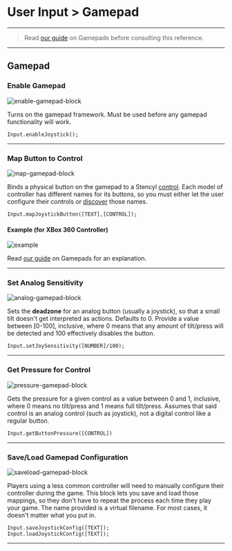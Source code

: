 # User Input > Gamepad

***

> Read [our guide](http://www.stencyl.com/help/view/gamepads/) on Gamepads before consulting this reference.

***

## Gamepad

### Enable Gamepad

![enable-gamepad-block](http://static.stencyl.com/pedia2/blocks/user_input/gamepad/Enable.png)

Turns on the gamepad framework. Must be used before any gamepad functionality will work.

```
Input.enableJoystick();
```

***

### Map Button to Control

![map-gamepad-block](http://static.stencyl.com/pedia2/blocks/user_input/gamepad/Map.png)

Binds a physical button on the gamepad to a Stencyl [control](http://www.stencyl.com/help/view/controls/). Each model of controller has different names for its buttons, so you must either let the user configure their controls or [discover]((http://www.stencyl.com/help/view/gamepads/)) those names.

```
Input.mapJoystickButton([TEXT],[CONTROL]);
```

#### Example (for XBox 360 Controller)

![example](http://static.stencyl.com/pedia2/ch6/gamepad/gamepad-mapping.png)

Read [our guide](http://www.stencyl.com/help/view/gamepads/) on Gamepads for an explanation.

***

### Set Analog Sensitivity

![analog-gamepad-block](http://static.stencyl.com/pedia2/blocks/user_input/gamepad/Analog.png)

Sets the **deadzone** for an analog button (usually a joystick), so that a small tilt doesn't get interpreted as actions. Defaults to 0. Provide a value between [0-100], inclusive, where 0 means that any amount of tilt/press will be detected and 100 effectively disables the button. 

```
Input.setJoySensitivity([NUMBER]/100);
```

***

### Get Pressure for Control

![pressure-gamepad-block](http://static.stencyl.com/pedia2/blocks/user_input/gamepad/Pressure.png)

Gets the pressure for a given control as a value between 0 and 1, inclusive, where 0 means no tilt/press and 1 means full tilt/press. Assumes that said control is an analog control (such as joystick), not a digital control like a regular button.

```
Input.getButtonPressure([CONTROL])
```

***

### Save/Load Gamepad Configuration

![saveload-gamepad-block](http://static.stencyl.com/pedia2/blocks/user_input/gamepad/SaveLoad.png)

Players using a less common controller will need to manually configure their controller during the game. This block lets you save and load those mappings, so they don't have to repeat the process each time they play your game. The name provided is a virtual filename. For most cases, it doesn't matter what you put in.

```
Input.saveJoystickConfig([TEXT]);
Input.loadJoystickConfig([TEXT]);
```

***
